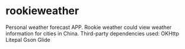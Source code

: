 # rookieweather

Personal weather forecast APP.
Rookie weather could view weather information for cities in China.
Third-party dependencies used:
  OKHttp
  Litepal
  Gson
  Glide
